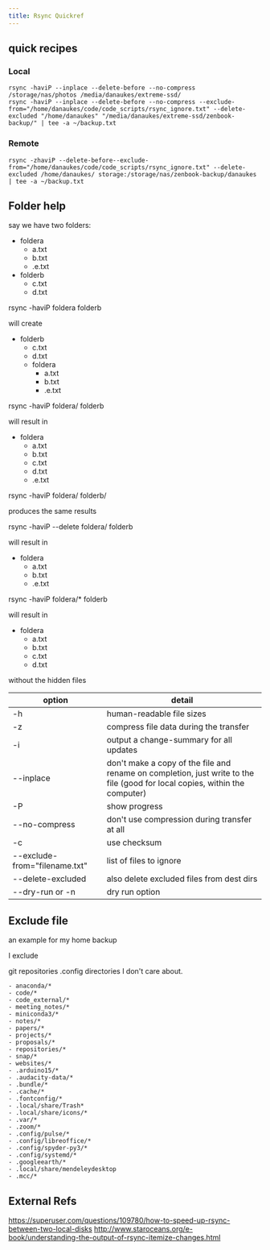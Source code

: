 ```yaml
---
title: Rsync Quickref
---
```



## quick recipes

### Local

```
rsync -haviP --inplace --delete-before --no-compress /storage/nas/photos /media/danaukes/extreme-ssd/
rsync -haviP --inplace --delete-before --no-compress --exclude-from="/home/danaukes/code/code_scripts/rsync_ignore.txt" --delete-excluded "/home/danaukes" "/media/danaukes/extreme-ssd/zenbook-backup/" | tee -a ~/backup.txt
```

### Remote

```
rsync -zhaviP --delete-before--exclude-from="/home/danaukes/code/code_scripts/rsync_ignore.txt" --delete-excluded /home/danaukes/ storage:/storage/nas/zenbook-backup/danaukes | tee -a ~/backup.txt
```

## Folder help

say we have two folders:

- foldera
    - a.txt
    - b.txt
    - .e.txt
- folderb
    - c.txt
    - d.txt

rsync -haviP foldera folderb

will create

- folderb
    - c.txt
    - d.txt
    - foldera
        - a.txt
        - b.txt
        - .e.txt

rsync -haviP foldera/ folderb

will result in

- foldera
    - a.txt
    - b.txt
    - c.txt
    - d.txt
    - .e.txt

rsync -haviP foldera/ folderb/

produces the same results

rsync -haviP --delete foldera/ folderb

will result in

- foldera
    - a.txt
    - b.txt
    - .e.txt

rsync -haviP foldera/* folderb

will result in

- foldera
    - a.txt
    - b.txt
    - c.txt
    - d.txt

without the hidden files

| option                        | detail                                                                                                                      |
| ----------------------------- | --------------------------------------------------------------------------------------------------------------------------- |
| -h                            | human-readable file sizes                                                                                                   |
| -z                            | compress file data during the transfer                                                                                      |
| -i                            | output a change-summary for all updates                                                                                     |
| --inplace                     | don't make a copy of the file and rename on completion, just write to the file (good for local copies, within the computer) |
| -P                            | show progress                                                                                                               |
| --no-compress                 | don't use compression during transfer at all                                                                                |
| -c                            | use checksum                                                                                                                |
| --exclude-from="filename.txt" | list of files to ignore                                                                                                     |
| --delete-excluded             | also delete excluded files from dest dirs                                                                                   |
| --dry-run or -n               | dry run option                                                                                                              |

## Exclude file

an example for my home backup

I exclude

git repositories
.config directories I don't care about.

```
- anaconda/*
- code/*
- code_external/*
- meeting_notes/*
- miniconda3/*
- notes/*
- papers/*
- projects/*
- proposals/*
- repositories/*
- snap/*
- websites/*
- .arduino15/*
- .audacity-data/*
- .bundle/*
- .cache/*
- .fontconfig/*
- .local/share/Trash*
- .local/share/icons/*
- .var/*
- .zoom/*
- .config/pulse/*
- .config/libreoffice/*
- .config/spyder-py3/*
- .config/systemd/*
- .googleearth/*
- .local/share/mendeleydesktop
- .mcc/*
```

## External Refs
<https://superuser.com/questions/109780/how-to-speed-up-rsync-between-two-local-disks>
<http://www.staroceans.org/e-book/understanding-the-output-of-rsync-itemize-changes.html>
